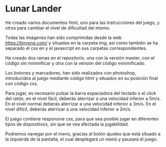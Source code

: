 # Lunar Lander 
He creado varios documentos html, uno para las instrucciones del juego, y otros para cambiar el nivel de dificultad del mismo.

Todas las imágenes han sido comprimidas desde la web https://tinypng.com/ y situadas en la carpeta img, así como también se ha separado el css en y el javascript en sus carpetas correspondientes.

He creado dos ramas en el repositorio, una con la versión master, con el código sin minimificar y otra con la versión del código minimificado.

Los botones y marcadores, han sido realizados con photoshop, introducidos al juego mediante código html y situados en su posición final con código css.

Para jugar, es necesario pulsar la barra espaciadora del teclado o el click del ratón, en el nivel fácil, deberás aterrizar a una velocidad inferior a 5m/s. En el nivel normal deberás aterrizar a una velocidad inferior a 3m/s. En el nivel difícil, deberás aterrizar a una velocidad inferior a 2m/s.

El juego contiene responsive css, para que sea posible jugar en diferentes tipos de dispositivos, sin que se vea afectada la jugabilidad.

Podremos navegar por el menú, gracias al botón ajustes que está situado a la izquierda de la pantalla, el cual desplegará un menú y pausará el juego.

